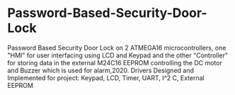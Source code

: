 # Password-Based-Security-Door-Lock
Password Based Security Door Lock on 2 ATMEGA16 microcontrollers, one "HMI" for user interfacing using LCD and Keypad and the other "Controller" for storing data in the external M24C16 EEPROM controlling the DC motor and Buzzer which is used for alarm,2020. Drivers Designed and Implemented for project: Keypad, LCD, Timer, UART, I^2 C, External EEPROM
